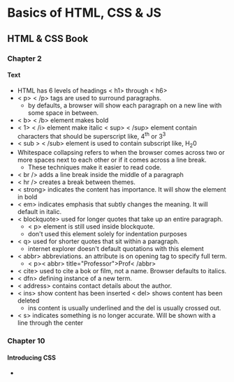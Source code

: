 # Basics of HTML, CSS & JS

## HTML & CSS Book

### Chapter 2

#### Text

- HTML has 6 levels of headings < h1> through < h6>
- < p> < /p> tags are used to surround paragraphs.
  - by defaults, a browser will show each paragraph on a new line with some space in between. 
- < b> < /b> element makes bold
- < 1> < /i> element make italic
< sup> < /sup> element contain characters that should be superscript like, 4<sup>th</sup> or 3<sup>3</sup>
- < sub > < /sub> element is used to contain subscript like, H<sub>2</sub>0
- Whitespace collapsing refers to when the browser comes across two or more spaces next to each other or if it comes across a line break.
  - These techniques make it easier to read code.
- < br /> adds a line break inside the middle of a paragraph
- < hr /> creates a break between themes.
- < strong> indicates the content has importance. It will show the element in bold
- < em> indicates emphasis that subtly changes the meaning. It will default in italic.
- < blockquote> used for longer quotes that take up an entire paragraph.
  - < p> element is still used inside blockquote.
  - don't used this element solely for indentation purposes
- < q> used for shorter quotes that sit within a paragraph.
  - internet explorer doesn't default quotations with this element
- < abbr> abbreviations. an attribute is on opening tag to specify full term.
  - < p>< abbr> title="Professor">Prof< /abbr>
- < cite> used to cite a bok or film, not a name. Browser defaults to italics.
- < dfn> defining instance of a new term.
- < address> contains contact details about the author.
- < ins> show content has been inserted
  < del> shows content has been deleted
  - ins content is usually underlined and the del is usually crossed out.
- < s> indicates something is no longer accurate. Will be shown with a line through the center

### Chapter 10

#### Introducing CSS

-
